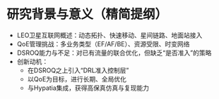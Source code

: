 # 研究背景与意义（精简提纲）

- LEO卫星互联网概述：动态拓扑、快速移动、星间链路、地面站接入
- QoE管理挑战：多业务类型（EF/AF/BE）、资源受限、时变网络
- DSROQ能力与不足：对已有流量的联合优化，但缺乏“是否准入”的策略
- 创新动机：
  - 在DSROQ之上引入“DRL准入控制层”
  - 以QoE为目标，进行长期、全局优化
  - 与Hypatia集成，获得高保真仿真与复现能力
